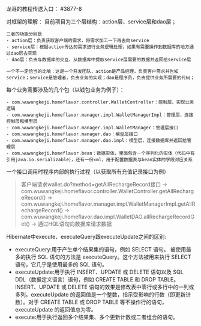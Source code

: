 龙哥的教程传送入口： #3877-8

对框架的理解：
	目前项目为三个层结构：action层、service层和dao层；
	
	三者的功能分别是
	- action层：负责获取客户端的需求，将需求加工一下再去向service
	- service层：根据action传达的需求进行业务逻辑处理，如果有需要操作到数据库的地方通过dao层去实现
	- dao层：负责与数据库的交互，从数据库中提取service层需要的数据并返回给service层

	一个不一定恰当的比喻：这是一个开发团队，action是产品经理，负责客户需求并告知service；service是管理者，负责业务的实现；dao是程序员，负责提供业务所需要的代码；

每个业务需要涉及的几个包（以钱包业务为例子）：

	- com.wuwangkeji.homeflavor.controller.WalletController：控制层，实现业务逻辑
	- com.wuwangkeji.homeflavor.manager.impl.WalletManagerImpl：管理层，连接控制层和模型层
	- com.wuwangkeji.homeflavor.manager.impl.WalletManager：管理层接口
	- com.wuwangkeji.homeflavor.manager.dao：模型层接口
	- com.wuwangkeji.homeflavor.manager.dao.impl：模型层，连接数据库并返回给管理层
	- com.wuwangkeji.homeflavor.bean：数据实体，里面包含一个序列化的实体（代码中有引用java.io.serializable），还有一份xml，用于配置数据表与bean实体的字段对应关系

一个接口调用时程序内部的执行过程（以获取所有充值记录接口为例）

>客户端请求wallet.do?method=getAllRechargeRecord接口 -> com.wuwangkeji.homeflavor.controller.WalletController.getAllRechargeRecord() -> com.wuwangkeji.homeflavor.manager.impl.WalletManagerImpl.getAllRechargeRecord() -> com.wuwangkeji.homeflavor.dao.impl.WalletDAO.allRechargeRecordGet() -> 通过HQL语句向数据库请求数据


Hibernate中execute、executeQuery跟executeUpdate之间的区别:

- executeQuery:用于产生单个结果集的语句，例如 SELECT 语句。 被使用最多的执行 SQL 语句的方法是 executeQuery。这个方法被用来执行 SELECT 语句，它几乎是使用最多的 SQL 语句。
- executeUpdate:用于执行 INSERT、UPDATE 或 DELETE 语句以及 SQL DDL（数据定义语言）语句，例如 CREATE TABLE 和 DROP TABLE。INSERT、UPDATE 或 DELETE 语句的效果是修改表中零行或多行中的一列或多列。executeUpdate 的返回值是一个整数，指示受影响的行数（即更新计数）。对于 CREATE TABLE 或 DROP TABLE 等不操作行的语句，executeUpdate 的返回值总为零。
- execute:用于执行返回多个结果集、多个更新计数或二者组合的语句。


